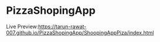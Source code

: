 # PizzaShopingApp

Live Preview:https://tarun-rawat-007.github.io/PizzaShopingApp/ShoopingAppPiza/index.html
